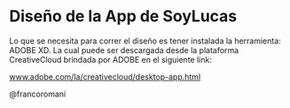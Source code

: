 # Diseño de la App de SoyLucas

Lo que se necesita para correr el diseño es tener instalada la herramienta: ADOBE XD. 
La cual puede ser descargada desde la plataforma CreativeCloud brindada por ADOBE en el siguiente link:

www.adobe.com/la/creativecloud/desktop-app.html


@francoromani
